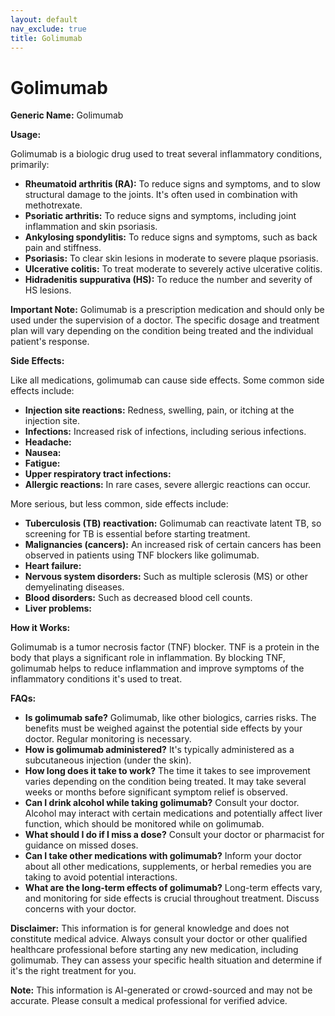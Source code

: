 ```yaml
---
layout: default
nav_exclude: true
title: Golimumab
---
```


# Golimumab

**Generic Name:** Golimumab

**Usage:**

Golimumab is a biologic drug used to treat several inflammatory conditions, primarily:

* **Rheumatoid arthritis (RA):**  To reduce signs and symptoms, and to slow structural damage to the joints.  It's often used in combination with methotrexate.
* **Psoriatic arthritis:** To reduce signs and symptoms, including joint inflammation and skin psoriasis.
* **Ankylosing spondylitis:** To reduce signs and symptoms, such as back pain and stiffness.
* **Psoriasis:** To clear skin lesions in moderate to severe plaque psoriasis.
* **Ulcerative colitis:** To treat moderate to severely active ulcerative colitis.
* **Hidradenitis suppurativa (HS):** To reduce the number and severity of HS lesions.


**Important Note:** Golimumab is a prescription medication and should only be used under the supervision of a doctor. The specific dosage and treatment plan will vary depending on the condition being treated and the individual patient's response.


**Side Effects:**

Like all medications, golimumab can cause side effects. Some common side effects include:

* **Injection site reactions:** Redness, swelling, pain, or itching at the injection site.
* **Infections:** Increased risk of infections, including serious infections.
* **Headache:**
* **Nausea:**
* **Fatigue:**
* **Upper respiratory tract infections:**
* **Allergic reactions:** In rare cases, severe allergic reactions can occur.

More serious, but less common, side effects include:

* **Tuberculosis (TB) reactivation:** Golimumab can reactivate latent TB, so screening for TB is essential before starting treatment.
* **Malignancies (cancers):**  An increased risk of certain cancers has been observed in patients using TNF blockers like golimumab.
* **Heart failure:**
* **Nervous system disorders:**  Such as multiple sclerosis (MS) or other demyelinating diseases.
* **Blood disorders:**  Such as decreased blood cell counts.
* **Liver problems:**


**How it Works:**

Golimumab is a tumor necrosis factor (TNF) blocker.  TNF is a protein in the body that plays a significant role in inflammation.  By blocking TNF, golimumab helps to reduce inflammation and improve symptoms of the inflammatory conditions it's used to treat.


**FAQs:**

* **Is golimumab safe?**  Golimumab, like other biologics, carries risks.  The benefits must be weighed against the potential side effects by your doctor.  Regular monitoring is necessary.
* **How is golimumab administered?** It's typically administered as a subcutaneous injection (under the skin).
* **How long does it take to work?** The time it takes to see improvement varies depending on the condition being treated.  It may take several weeks or months before significant symptom relief is observed.
* **Can I drink alcohol while taking golimumab?**  Consult your doctor.  Alcohol may interact with certain medications and potentially affect liver function, which should be monitored while on golimumab.
* **What should I do if I miss a dose?**  Consult your doctor or pharmacist for guidance on missed doses.
* **Can I take other medications with golimumab?**  Inform your doctor about all other medications, supplements, or herbal remedies you are taking to avoid potential interactions.
* **What are the long-term effects of golimumab?** Long-term effects vary, and monitoring for side effects is crucial throughout treatment.  Discuss concerns with your doctor.


**Disclaimer:** This information is for general knowledge and does not constitute medical advice.  Always consult your doctor or other qualified healthcare professional before starting any new medication, including golimumab.  They can assess your specific health situation and determine if it's the right treatment for you.


**Note:** This information is AI-generated or crowd-sourced and may not be accurate. Please consult a medical professional for verified advice.